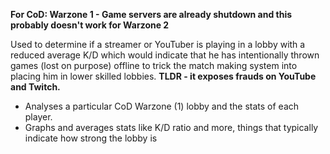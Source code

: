 **For CoD: Warzone 1 - Game servers are already shutdown and this probably doesn't work for Warzone 2**

Used to determine if a streamer or YouTuber is playing in a lobby with a reduced average K/D which would indicate that he has intentionally thrown games (lost on purpose) offline to trick the match making system into placing him in lower skilled lobbies.
**TLDR - it exposes frauds on YouTube and Twitch.**

- Analyses a particular CoD Warzone (1) lobby and the stats of each player. 
- Graphs and averages stats like K/D ratio and more, things that typically indicate how strong the lobby is
